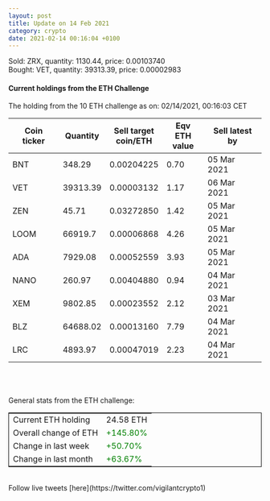 ```yaml
---
layout: post
title: Update on 14 Feb 2021
category: crypto
date: 2021-02-14 00:16:04 +0100
---
```

<!-- Global site tag (gtag.js) - Google Analytics -->
<script async src="https://www.googletagmanager.com/gtag/js?id=UA-103831149-5"></script>
<script>
  window.dataLayer = window.dataLayer || [];
  function gtag(){dataLayer.push(arguments);}
  gtag('js', new Date());

  gtag('config', 'UA-103831149-5');
</script>
Sold: ZRX, quantity:      1130.44, price:   0.00103740<br>Bought: VET, quantity:     39313.39, price:   0.00002983<br>

#### Current holdings from the ETH Challenge

The holding from the 10 ETH challenge as on: 02/14/2021, 00:16:03 CET

|Coin ticker|Quantity|Sell target<br>coin/ETH|Eqv ETH<br>value|Sell latest by|
|-----------|--------|-----------|-----------|--------------|
BNT|348.29|  0.00204225|0.70|05 Mar 2021|
VET|39313.39|  0.00003132|1.17|06 Mar 2021|
ZEN|45.71|  0.03272850|1.42|05 Mar 2021|
LOOM|66919.7|  0.00006868|4.26|05 Mar 2021|
ADA|7929.08|  0.00052559|3.93|05 Mar 2021|
NANO|260.97|  0.00404880|0.94|04 Mar 2021|
XEM|9802.85|  0.00023552|2.12|03 Mar 2021|
BLZ|64688.02|  0.00013160|7.79|04 Mar 2021|
LRC|4893.97|  0.00047019|2.23|04 Mar 2021|

<br>
<br>
<br>
General stats from the ETH challenge:

<table style="border:1px solid black;margin-left:auto;margin-right:auto;">
	<tbody>
	<tr>
		<td>Current ETH holding</td>
		<td>     24.58 ETH</td>
	</tr>
	<tr>
		<td>Overall change of ETH</td>
		<td><font color="green">+145.80%</font></td>
	</tr>
	<tr>
		<td>Change in last week</td>
		<td><font color="green">+50.70%</font></td>
	</tr>
	<tr>
		<td>Change in last month</td>
		<td><font color="green">+63.67%</font></td>
	</tr>
	</tbody>
</table>

<br>
Follow live tweets [here](https://twitter.com/vigilantcrypto1)
<br>
<br>